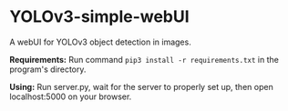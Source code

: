 # YOLOv3-simple-webUI
A webUI for YOLOv3 object detection in images.

__Requirements:__ Run command ```pip3 install -r requirements.txt``` in the program's directory.

__Using:__ Run server.py, wait for the server to properly set up, then open localhost:5000 on your browser.
